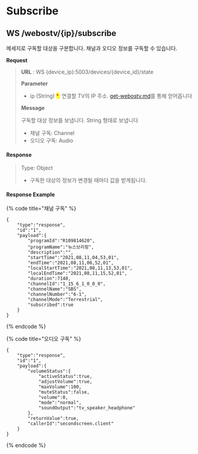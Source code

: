 # Subscribe

## WS /webostv/{ip}/subscribe

메세지로 구독할 대상을 구분합니다. 채널과 오디오 정보를 구독할 수 있습니다.



**Request**

> **URL** : WS {device\_ip}:5003/devices/{device\_id}/state
>
> **Parameter**
>
> * ip (String) <mark style="color:red;">\*</mark>: 연결할 TV의 IP 주소. [get-webostv.md](get-webostv.md "mention")를 통해 얻어옵니다
>
> **Message**&#x20;
>
> 구독할 대상 정보를 보냅니다. String 형태로 보냅니다
>
> * 채널 구독: Channel
> * 오디오 구독: Audio

#### Response

> Type: Object
>
> * 구독한 대상의 정보가 변경될 때마다 값을 받게됩니다.

#### Response Example

{% code title="채널 구독" %}
```
{
    "type":"response",
    "id":"1",
    "payload":{
        "programId":"R109814620",
        "programName":"뉴스브리핑",
        "description":"",
        "startTime":"2021,08,11,04,53,01",
        "endTime":"2021,08,11,06,52,01",
        "localStartTime":"2021,08,11,13,53,01",
        "localEndTime":"2021,08,11,15,52,01",
        "duration":7140,
        "channelId":"1_15_6_1_0_0_0",
        "channelName":"SBS",
        "channelNumber":"6-1",
        "channelMode":"Terrestrial",
        "subscribed":true
    }
}
```
{% endcode %}

{% code title="오디오 구독" %}
```
{
    "type":"response",
    "id":"1",
    "payload":{
        "volumeStatus":{
            "activeStatus":true,
            "adjustVolume":true,
            "maxVolume":100,
            "muteStatus":false,
            "volume":0,
            "mode":"normal",
            "soundOutput":"tv_speaker_headphone"
        },
        "returnValue":true,
        "callerId":"secondscreen.client"
    }
}
```
{% endcode %}
